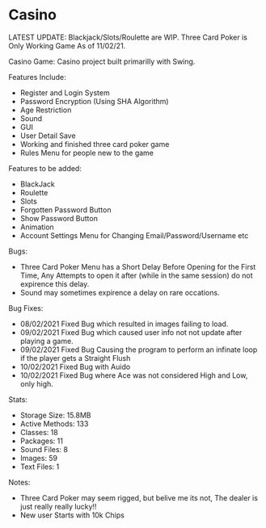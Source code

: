 # Casino
LATEST UPDATE: Blackjack/Slots/Roulette are WIP. Three Card Poker is Only Working Game As of 11/02/21.

Casino Game:
Casino project built primarilly with Swing.

Features Include: 
- Register and Login System
- Password Encryption (Using SHA Algorithm) 
- Age Restriction 
- Sound 
- GUI 
- User Detail Save 
- Working and finished three card poker game 
- Rules Menu for people new to the game 

Features to be added: 
- BlackJack 
- Roulette 
- Slots 
- Forgotten Password Button 
- Show Password Button 
- Animation 
- Account Settings Menu for Changing Email/Password/Username etc

Bugs:
- Three Card Poker Menu has a Short Delay Before Opening for the First Time, Any Attempts to open it after (while in the same session) do not expirence this delay.
- Sound may sometimes expirence a delay on rare occations.

Bug Fixes:
- 08/02/2021 Fixed Bug which resulted in images failing to load.
- 09/02/2021 Fixed Bug which caused user info not not update after playing a game.
- 09/02/2021 Fixed Bug Causing the program to perform an infinate loop if the player gets a Straight Flush
- 10/02/2021 Fixed Bug with Auido
- 10/02/2021 Fixed Bug where Ace was not considered High and Low, only high.

Stats:
- Storage Size: 15.8MB
- Active Methods: 133
- Classes: 18
- Packages: 11
- Sound Files: 8
- Images: 59
- Text Files: 1

Notes:
- Three Card Poker may seem rigged, but belive me its not, The dealer is just really really lucky!!
- New user Starts with 10k Chips
